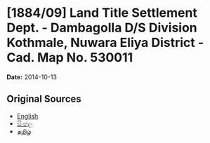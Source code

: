# [1884/09] Land Title Settlement Dept. - Dambagolla D/S Division Kothmale, Nuwara Eliya District - Cad. Map No. 530011

**Date:** 2014-10-13

## Original Sources

- [English](https://documents.gov.lk/view/extra-gazettes/2014/10/1884-09_E.pdf)
- [සිංහල](https://documents.gov.lk/view/extra-gazettes/2014/10/1884-09_S.pdf)
- [தமிழ்](https://documents.gov.lk/view/extra-gazettes/2014/10/1884-09_T.pdf)
